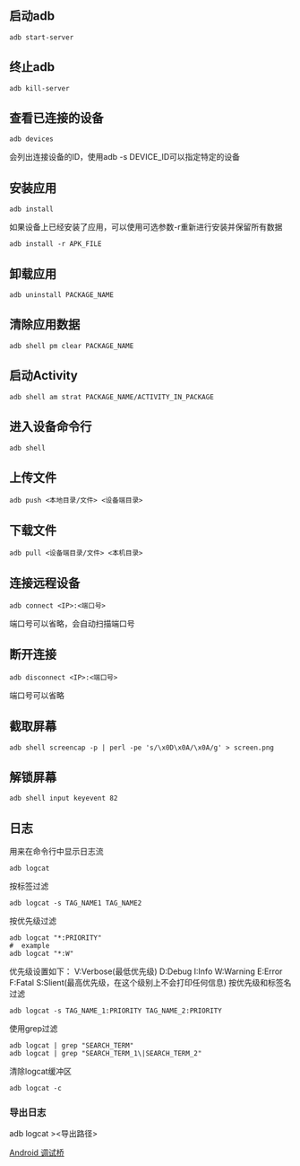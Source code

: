 ## 启动adb
```
adb start-server
```
## 终止adb
```
adb kill-server
```
## 查看已连接的设备
```
adb devices
```
会列出连接设备的ID，使用adb -s DEVICE_ID可以指定特定的设备
## 安装应用
```
adb install
```
如果设备上已经安装了应用，可以使用可选参数-r重新进行安装并保留所有数据
```
adb install -r APK_FILE
```
## 卸载应用
```
adb uninstall PACKAGE_NAME
```
## 清除应用数据
```
adb shell pm clear PACKAGE_NAME
```
## 启动Activity
```
adb shell am strat PACKAGE_NAME/ACTIVITY_IN_PACKAGE
```
## 进入设备命令行
```
adb shell
```
## 上传文件
```
adb push <本地目录/文件> <设备端目录>
```
## 下载文件
```
adb pull <设备端目录/文件> <本机目录>
```
## 连接远程设备
```
adb connect <IP>:<端口号>
```
端口号可以省略，会自动扫描端口号
## 断开连接
```
adb disconnect <IP>:<端口号>
```
端口号可以省略
## 截取屏幕
```
adb shell screencap -p | perl -pe 's/\x0D\x0A/\x0A/g' > screen.png
```
## 解锁屏幕
```
adb shell input keyevent 82
```
## 日志
用来在命令行中显示日志流
```
adb logcat
```
按标签过滤
```
adb logcat -s TAG_NAME1 TAG_NAME2
```
按优先级过滤
```
adb logcat "*:PRIORITY"
#  example
adb logcat "*:W"
```
优先级设置如下：
V:Verbose(最低优先级)
D:Debug
I:Info
W:Warning
E:Error
F:Fatal
S:Slient(最高优先级，在这个级别上不会打印任何信息)
按优先级和标签名过滤
```
adb logcat -s TAG_NAME_1:PRIORITY TAG_NAME_2:PRIORITY
```
使用grep过滤
```
adb logcat | grep "SEARCH_TERM"
adb logcat | grep "SEARCH_TERM_1\|SEARCH_TERM_2"
```
清除logcat缓冲区
```
adb logcat -c
```

### 导出日志
adb logcat ><导出路径>

[Android 调试桥](https://developer.android.com/studio/command-line/adb.html?hl=zh-cn)